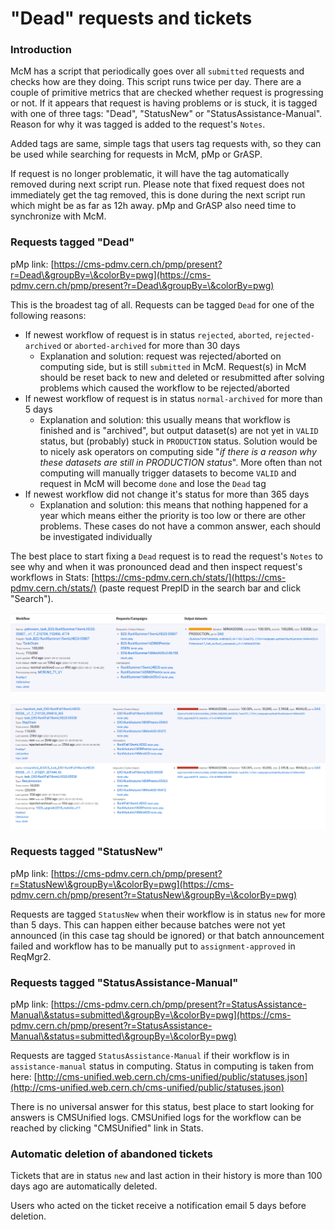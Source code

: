 # "Dead" requests and tickets

### Introduction

McM has a script that periodically goes over all `submitted` requests and checks how are they doing. This script runs twice per day. There are a couple of primitive metrics that are checked whether request is progressing or not. If it appears that request is having problems or is stuck, it is tagged with one of three tags: "Dead", "StatusNew" or "StatusAssistance-Manual". Reason for why it was tagged is added to the request's `Notes`.

Added tags are same, simple tags that users tag requests with, so they can be used while searching for requests in McM, pMp or GrASP.

If request is no longer problematic, it will have the tag automatically removed during next script run. Please note that fixed request does not immediately get the tag removed, this is done during the next script run which might be as far as 12h away. pMp and GrASP also need time to synchronize with McM.&#x20;

### Requests tagged "Dead"

pMp link: [https://cms-pdmv.cern.ch/pmp/present?r=Dead\&groupBy=\&colorBy=pwg](https://cms-pdmv.cern.ch/pmp/present?r=Dead\&groupBy=\&colorBy=pwg)

This is the broadest tag of all. Requests can be tagged `Dead` for one of the following reasons:

* &#x20;If newest workflow of request is in status `rejected`, `aborted`, `rejected-archived` or `aborted-archived` for more than 30 days
  * Explanation and solution: request was rejected/aborted on computing side, but is still `submitted` in McM. Request(s) in McM should be reset back to new and deleted or resubmitted after solving problems which caused the workflow to be rejected/aborted
* If newest workflow of request is in status `normal-archived` for more than 5 days
  * Explanation and solution: this usually means that workflow is finished and is "archived", but output dataset(s) are not yet in `VALID` status, but (probably) stuck in `PRODUCTION` status. Solution would be to nicely ask operators on computing side "_if there is a reason why these datasets are still in PRODUCTION status_". More often than not computing will manually trigger datasets to become `VALID` and request in McM will become `done` and lose the `Dead` tag
* If newest workflow did not change it's status for more than 365 days
  * Explanation and solution: this means that nothing happened for a year which means either the priority is too low or there are other problems. These cases do not have a common answer, each should be investigated individually

The best place to start fixing a `Dead` request is to read the request's `Notes` to see why and when it was pronounced dead and then inspect request's workflows in Stats: [https://cms-pdmv.cern.ch/stats/](https://cms-pdmv.cern.ch/stats/) (paste request PrepID in the search bar and click "Search").

![Example of a "normal-archived" workflow with output dataset still being in PRODUCTION status ](<../.gitbook/assets/Screenshot from 2021-10-19 11-38-03.png>)

![Example of workflow and it's](<../.gitbook/assets/Screenshot from 2021-10-19 11-38-39.png>)

### Requests tagged "StatusNew"

pMp link: [https://cms-pdmv.cern.ch/pmp/present?r=StatusNew\&groupBy=\&colorBy=pwg](https://cms-pdmv.cern.ch/pmp/present?r=StatusNew\&groupBy=\&colorBy=pwg)

Requests are tagged `StatusNew` when their workflow is in status `new` for more than 5 days. This can happen either because batches were not yet announced (in this case tag should be ignored) or that batch announcement failed and workflow has to be manually put to `assignment-approved` in ReqMgr2.

### Requests tagged "StatusAssistance-Manual"

pMp link: [https://cms-pdmv.cern.ch/pmp/present?r=StatusAssistance-Manual\&status=submitted\&groupBy=\&colorBy=pwg](https://cms-pdmv.cern.ch/pmp/present?r=StatusAssistance-Manual\&status=submitted\&groupBy=\&colorBy=pwg)

Requests are tagged `StatusAssistance-Manual` if their workflow is in `assistance-manual` status in computing. Status in computing is taken from here: [http://cms-unified.web.cern.ch/cms-unified/public/statuses.json](http://cms-unified.web.cern.ch/cms-unified/public/statuses.json)

There is no universal answer for this status, best place to start looking for answers is CMSUnified logs. CMSUnified logs for the workflow can be reached by clicking "CMSUnified" link in Stats.&#x20;

### Automatic deletion of abandoned tickets

Tickets that are in status `new` and last action in their history is more than 100 days ago are automatically deleted.

Users who acted on the ticket receive a notification email 5 days before deletion.
